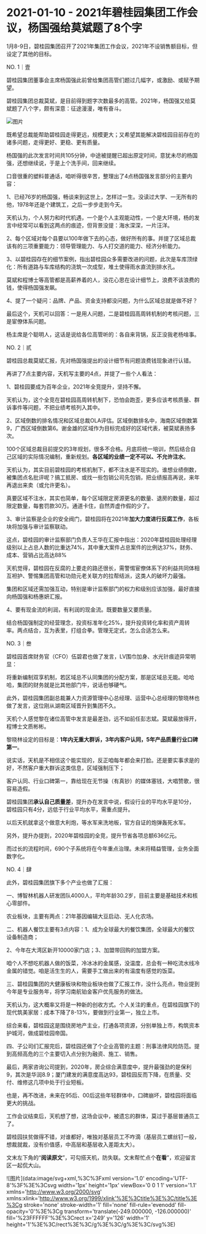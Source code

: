 # 2021-01-10 - 2021年碧桂园集团工作会议，杨国强给莫斌题了8个字

1月8-9日，碧桂园集团召开了2021年集团工作会议，2021年不设销售额目标，但设定了其他的目标。

NO. 1｜壹

碧桂园集团董事会主席杨国强此前曾给集团高管们题过几幅字，或激励、或赋予期望。

碧桂园集团总裁莫斌，是目前得到题字次数最多的高管。2021年，杨国强又给莫斌题了八个字，颇有深意：征途漫漫，唯有奋斗。

![图片](https://mmbiz.qpic.cn/mmbiz_jpg/11MRJ9lllc3q8QYNUmibjWYiclxQM26llqbcgnVuhM0rH0Sia2ECWxCAWfj5Lw3eou7HLibW8MwlnuDVgNUy3FqB2Q/640?wx_fmt=jpeg&tp=webp&wxfrom=5&wx_lazy=1)

既希望总裁能帮助碧桂园走得更远，规模更大；又希望其能解决碧桂园目前存在的诸多问题，走得更好、更稳、更有质量。

杨国强的此次发言时间共105分钟，中途被提醒已超出原定时间，意犹未尽的杨国强，还想继续说，于是上个洗手间，回来继续。

口音很重的塑料普通话，咱听得很辛苦，整理出了4点杨国强发言部分的主要内容：

1、已经76岁的杨国强，畅谈来到这世上，怎样过一生。没读过大学、一无所有的他，1978年还是个建筑工，之后一步步走到今天。

天机认为，个人努力和时代机遇，一个是个人主观能动性，一个是大环境，杨的发言中经常可以看到这两点的痕迹，但背景没提：海水深深，一片汪洋。

2、每个区域对每个县要以100年做下去的心态，做好所有的事。并提了区域总裁该有的三项重要能力：领导管理能力、与人打交道的能力、经济分析能力。

3、以碧桂园存在的细节案例，指出碧桂园众多需要改进的问题，此次是车库顶绿化：所有道路与车库结构的浇筑一次成型，堆土使得雨水直流到排水孔。

莫斌和程博士等高管都是高薪养着的人，没花心思在设计细节上，浪费不该浪费的钱，使得杨国强发飙。

4、提了一个疑问：品牌、产品、资金支持都没问题，为什么区域总就是做不好？

最后这个，天机可以回答：一是用人问题，二是碧桂园高周转机制的考核问题，三是宦僚体系问题。

杨主席是个聪明人，这话是说给各位高管听的：各自来背锅，反正没我老杨啥事。

NO. 2｜贰

碧桂园总裁莫斌汇报，先对杨国强提出的设计细节有问题浪费钱现象进行认错。

再讲了7点主要内容，天机写主要的4点，并提了一些个人看法：

1、碧桂园要成为百年企业，2021年全竞提升，坚持不懈。

天机认为，这个全竞在碧桂园高周转机制下，恐怕会跑歪，更多应该考核质量、群诉事件等问题，不把业绩考核列入其中。

2、区域倒数的排名情况和区域总裁OLA评估。区域倒数排名中，海南区域倒数第9，广西区域倒数第6。谢金雄的区域作为目标完成好的区域代表，被莫斌表扬多次。

100个区域总裁目前提交的3年规划，很多不合格。月底将统一培训，然后结合自己区域的实际情况编制，重新规划。**各区域的业绩一定不可以、不允许注水**。

天机认为，其实目前碧桂园的考核机制下，都不注水是不现实的。谁想业绩倒数，被集团点名批评呢？搞工抵房、或找一些包销公司先包销，把业绩报高再说，来年再退出来卖（或允许更名）。

真要区域不注水，其实也简单，每个区域限定房源更名的数量、退房的数量，超过限定数量，每套罚款30万。通道卡住，自然弄虚作假的少了。

3、审计监察是企业的安全阀门，碧桂园将在2021年**加大力度进行反腐工作**，各板块将加强与审计监察联动。

这点，碧桂园的审计监察部门负责人王华在汇报中指出：2020年碧桂园处理经理级别以上占总人数的比重达74%，其中重大案件占总案件的比例达37%，财务、成本、营销占比高达88%

天机觉得，碧桂园在反腐的上要走的路还很长，需警惕宦僚体系下的利益共同体相互袒护、警惕集团高管和功勋元老关联方的拉帮结派，这类人的破坏力最强。

集团和区域还需加强互动，特别是审计监察部门的权力和级别应该加强，最好直接向杨国强和杨惠妍汇报。

4、要有现金流的利润，有利润的现金流。既要数量又要质量。

结合杨国强制定的经营理念，投资标准年化25%，提升投资转化率和资产周转率。两点结合，互为表里，打组合拳。管理无定式，怎么合适怎么来。

NO. 3｜叁

碧桂园首席财务官（CFO）伍碧君也做了发言，LV围巾加身、水光针痕迹异常明显：

将重新编制双享机制，若区域总不认同集团的分配方案，那是区域总无能。哈哈哈，集团的财务就是比其他部门牛，说话也够硬气。

此外，碧桂园集团副总裁兼人力资源管理中心总经理、运营中心总经理的黎晓林也做了发言，这位刚从湖南区域晋升到集团不久。

天机个人感觉黎在诸位高管中发言是最差劲，远不如前任彭志斌。莫斌最放得开，程博士文质彬彬。

黎晓林设定的目标是：**1年内无重大群诉，3年内客户认同，5年产品质量行业口碑第一**。

说实话，天机是不相信这个能实现的，反正咱每年都会来打脸。还是要实事求是的好，不然客户重大群诉这类信息，区域强制压下；

客户认同、行业口碑第一，靠给现在无节操（有真钞）的媒体塞钱，大唱赞歌，很容易造假。

碧桂园集团**承认自己质量差**，提升办在发言中说，假设行业的平均水平是10分，碧桂园只有4分，远低于行业平均水平，需重点提升。

以后天机就拿这个做意大利炮，等水军来洗地板，官方自证的炮弹轰死水军。

另外，提升办提到，2020年碧桂园的全竞，提升节省各项总额636亿元。

而过长的流程时间，690个子系统将在今年重点治理。未来将精益管理，业务全面数字化。

NO. 4｜肆

此外，碧桂园集团旗下多个产业也做了汇报：

一、博智林机器人研发团队4000人，平均年龄30.2岁，目前主要是基础技术和核心零部件。

农业板块，主要有两点：21年基因编辑大豆启动、无人化农场。

二、机器人餐饮主要有3点内容：1、成为全球最大的餐饮集团，全球最大的餐饮设备制造商；

2、今年在大湾区新开10000家门店；3、加盟带回购的加盟方案。

咱个人不想吃机器人做的饭菜，冷冰冰的金属感，没温度，总会有一种吃流水线冷金属的错觉。咱是活生生的人，需要手工做出来的有温度有感觉的饭菜。

三、碧桂园集团的大健康板块和物业板块也做了汇报工作，没什么亮点，物业提到今年是专业服务年，将学习南航铂金客户优先服务的做法。

天机认为，这大概率又将是一种新的创收方式。个人关注的重点，在碧桂园旗下的现代筑美家居：成本下降了8-13%，要做到行业第一，独立上市。

综合来看，碧桂园这是围绕房地产主业，打通各项资源，分别单独上市，构筑资本护城河，做成碧桂园帝国。

四、子公司们汇报完后，碧桂园还做了个企业高管的主题：刑事法律风险防范。提到高频高危的三个主要切入点分别为融资、施工、销售。

最后，两家咨询公司提到，2020年，房企综合满意度中，提升最强劲的是保利9，其次是华润8.9；厦门建发的满意度高达93，碧桂园反而下降，在质量、交付、维修这几项中处于行业短板。

也是，再不改进，未来在95后、00后这些年轻群体中，口碑崩坏，碧桂园将面临更大的挑战。

工作会议结束后，天机想了想，这场会议中，被遗忘的群体，莫过于基层普通员工了。

碧桂园扶贫做得不错，对谁都好，唯独对基层员工不咋滴（基层员工螺丝钉一般，想裁就裁，没有价值感，中高层和基层收入差距太大）。

文末左下角的“**阅读原文**”，可勾搭天机，防失联。文末帮忙点个**在看**”，欢迎留言区一起侃大山。

![图片](data:image/svg+xml,%3C%3Fxml version='1.0' encoding='UTF-8'%3F%3E%3Csvg width='1px' height='1px' viewBox='0 0 1 1' version='1.1' xmlns='http://www.w3.org/2000/svg' xmlns:xlink='http://www.w3.org/1999/xlink'%3E%3Ctitle%3E%3C/title%3E%3Cg stroke='none' stroke-width='1' fill='none' fill-rule='evenodd' fill-opacity='0'%3E%3Cg transform='translate(-249.000000, -126.000000)' fill='%23FFFFFF'%3E%3Crect x='249' y='126' width='1' height='1'%3E%3C/rect%3E%3C/g%3E%3C/g%3E%3C/svg%3E)
